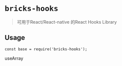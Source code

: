 # `bricks-hooks`

> 可用于React/React-native 的React Hooks Library

## Usage

```
const base = require('bricks-hooks');
```

useArray
